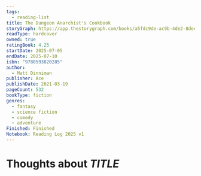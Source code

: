 ```yaml
---
tags:
  - reading-list
title: The Dungeon Anarchist's Cookbook
storyGraph: https://app.thestorygraph.com/books/a5fdc9de-ac9b-4de2-8dec-86bceaeb1ec2
readType: hardcover
owned: true
ratingBook: 4.25
startDate: 2025-07-05
endDate: 2025-07-10
isbn: "9780593820285"
author:
  - Matt Dinniman
publisher: Ace
publishDate: 2021-03-19
pageCount: 532
bookType: fiction
genres:
  - fantasy
  - science fiction
  - comedy
  - adventure
Finished: Finished
Notebook: Reading Log 2025 v1
---
```


# Thoughts about _TITLE_
